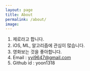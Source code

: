 ```yaml
---
layout: page
title: About
permalink: /about/
image: 
---
```


1. 제로라고 합니다.
2. iOS, ML, 알고리즘에 관심이 많습니다.
3. 영화보는 것을 좋아합니다.
4. Email : yyi9647@gmail.com
5. Github id : yoon1318